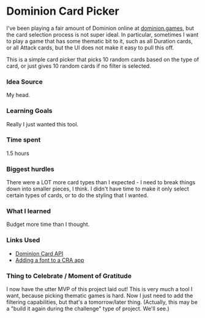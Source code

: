 # Dominion Card Picker

I've been playing a fair amount of Dominion online at [dominion.games](https://dominion.games), but the card selection process is not super ideal. In particular, sometimes I want to play a game that has some thematic bit to it, such as all Duration cards, or all Attack cards, but the UI does not make it easy to pull this off.

This is a simple card picker that picks 10 random cards based on the type of card, or just gives 10 random cards if no filter is selected.

### Idea Source

My head.

### Learning Goals

Really I just wanted this tool.

### Time spent

1.5 hours

### Biggest hurdles

There were a LOT more card types than I expected - I need to break things down into smaller pieces, I think. I didn't have time to make it only select certain types of cards, or to do the styling that I wanted.

### What I learned

Budget more time than I thought.

### Links Used

-   [Dominion Card API](https://documenter.getpostman.com/view/5603098/RWguxcDR?version=latest)
-   [Adding a font to a CRA app](https://stackoverflow.com/questions/52381240/fully-include-google-web-font-in-create-react-app-build-without-ejecting)

### Thing to Celebrate / Moment of Gratitude

I now have the utter MVP of this project laid out! This is very much a tool I want, because picking thematic games is hard. Now I just need to add the filtering capabilities, but that's a tomorrow/later thing. (Actually, this may be a "build it again during the challenge" type of project. We'll see.)

